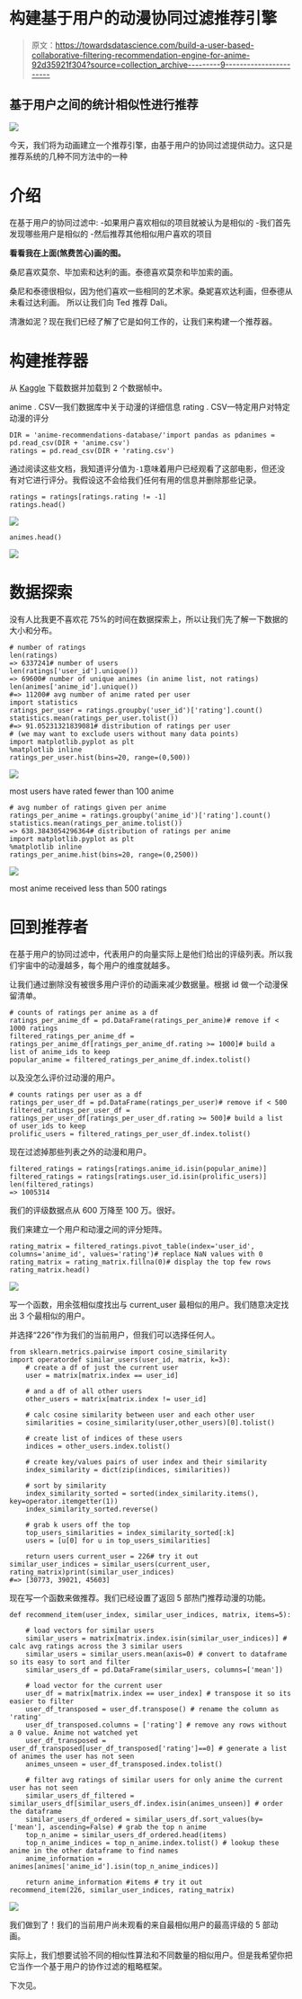 # 构建基于用户的动漫协同过滤推荐引擎

> 原文：<https://towardsdatascience.com/build-a-user-based-collaborative-filtering-recommendation-engine-for-anime-92d35921f304?source=collection_archive---------9----------------------->

## 基于用户之间的统计相似性进行推荐

![](img/f43ca3ef0f07aaeaa56bcf453236b5ff.png)

今天，我们将为动画建立一个推荐引擎，由基于用户的协同过滤提供动力。这只是推荐系统的几种不同方法中的一种

# 介绍

在基于用户的协同过滤中:
-如果用户喜欢相似的项目就被认为是相似的
-我们首先发现哪些用户是相似的
-然后推荐其他相似用户喜欢的项目

**看看我在上面(煞费苦心)画的图。**

桑尼喜欢莫奈、毕加索和达利的画。泰德喜欢莫奈和毕加索的画。

桑尼和泰德很相似，因为他们喜欢一些相同的艺术家。桑妮喜欢达利画，但泰德从未看过达利画。
所以让我们向 Ted 推荐 Dali。

清澈如泥？现在我们已经了解了它是如何工作的，让我们来构建一个推荐器。

# 构建推荐器

从 [Kaggle](https://www.kaggle.com/CooperUnion/anime-recommendations-database/download) 下载数据并加载到 2 个数据帧中。

anime . CSV—我们数据库中关于动漫的详细信息
rating . CSV—特定用户对特定动漫的评分

```
DIR = 'anime-recommendations-database/'import pandas as pdanimes = pd.read_csv(DIR + 'anime.csv')
ratings = pd.read_csv(DIR + 'rating.csv')
```

通过阅读这些文档，我知道评分值为`-1`意味着用户已经观看了这部电影，但还没有对它进行评分。我假设这不会给我们任何有用的信息并删除那些记录。

```
ratings = ratings[ratings.rating != -1]
ratings.head()
```

![](img/204eec26259139b9c64eee99ad9f7174.png)

```
animes.head()
```

![](img/804c0c15b7e2b80b83b0613322e8af19.png)

# 数据探索

没有人比我更不喜欢花 75%的时间在数据探索上，所以让我们先了解一下数据的大小和分布。

```
# number of ratings
len(ratings)
=> 6337241# number of users
len(ratings['user_id'].unique())
=> 69600# number of unique animes (in anime list, not ratings)
len(animes['anime_id'].unique())
#=> 11200# avg number of anime rated per user
import statistics
ratings_per_user = ratings.groupby('user_id')['rating'].count()
statistics.mean(ratings_per_user.tolist())
#=> 91.05231321839081# distribution of ratings per user
# (we may want to exclude users without many data points)
import matplotlib.pyplot as plt
%matplotlib inline
ratings_per_user.hist(bins=20, range=(0,500))
```

![](img/c5c18e066a15ffc48233078e355d34ff.png)

most users have rated fewer than 100 anime

```
# avg number of ratings given per anime
ratings_per_anime = ratings.groupby('anime_id')['rating'].count()
statistics.mean(ratings_per_anime.tolist())
=> 638.3843054296364# distribution of ratings per anime
import matplotlib.pyplot as plt
%matplotlib inline
ratings_per_anime.hist(bins=20, range=(0,2500))
```

![](img/2f67834b207054f71d35a6648ab02d4f.png)

most anime received less than 500 ratings

# 回到推荐者

在基于用户的协同过滤中，代表用户的向量实际上是他们给出的评级列表。所以我们宇宙中的动漫越多，每个用户的维度就越多。

让我们通过删除没有被很多用户评价的动画来减少数据量。根据 id 做一个动漫保留清单。

```
# counts of ratings per anime as a df
ratings_per_anime_df = pd.DataFrame(ratings_per_anime)# remove if < 1000 ratings
filtered_ratings_per_anime_df = ratings_per_anime_df[ratings_per_anime_df.rating >= 1000]# build a list of anime_ids to keep
popular_anime = filtered_ratings_per_anime_df.index.tolist()
```

以及没怎么评价过动漫的用户。

```
# counts ratings per user as a df
ratings_per_user_df = pd.DataFrame(ratings_per_user)# remove if < 500
filtered_ratings_per_user_df = ratings_per_user_df[ratings_per_user_df.rating >= 500]# build a list of user_ids to keep
prolific_users = filtered_ratings_per_user_df.index.tolist()
```

现在过滤掉那些列表之外的动漫和用户。

```
filtered_ratings = ratings[ratings.anime_id.isin(popular_anime)]
filtered_ratings = ratings[ratings.user_id.isin(prolific_users)]
len(filtered_ratings)
=> 1005314
```

我们的评级数据点从 600 万降至 100 万。很好。

我们来建立一个用户和动漫之间的评分矩阵。

```
rating_matrix = filtered_ratings.pivot_table(index='user_id', columns='anime_id', values='rating')# replace NaN values with 0
rating_matrix = rating_matrix.fillna(0)# display the top few rows
rating_matrix.head()
```

![](img/a28a069f683c8221a1040b1ceb401f3b.png)

写一个函数，用余弦相似度找出与 current_user 最相似的用户。我们随意决定找出 3 个最相似的用户。

并选择“226”作为我们的当前用户，但我们可以选择任何人。

```
from sklearn.metrics.pairwise import cosine_similarity
import operatordef similar_users(user_id, matrix, k=3):
    # create a df of just the current user
    user = matrix[matrix.index == user_id]

    # and a df of all other users
    other_users = matrix[matrix.index != user_id]

    # calc cosine similarity between user and each other user
    similarities = cosine_similarity(user,other_users)[0].tolist()

    # create list of indices of these users
    indices = other_users.index.tolist()

    # create key/values pairs of user index and their similarity
    index_similarity = dict(zip(indices, similarities))

    # sort by similarity
    index_similarity_sorted = sorted(index_similarity.items(), key=operator.itemgetter(1))
    index_similarity_sorted.reverse()

    # grab k users off the top
    top_users_similarities = index_similarity_sorted[:k]
    users = [u[0] for u in top_users_similarities]

    return users current_user = 226# try it out
similar_user_indices = similar_users(current_user, rating_matrix)print(similar_user_indices)
#=> [30773, 39021, 45603]
```

现在写一个函数来做推荐。我们已经设置了返回 5 部热门推荐动漫的功能。

```
def recommend_item(user_index, similar_user_indices, matrix, items=5):

    # load vectors for similar users
    similar_users = matrix[matrix.index.isin(similar_user_indices)] # calc avg ratings across the 3 similar users
    similar_users = similar_users.mean(axis=0) # convert to dataframe so its easy to sort and filter
    similar_users_df = pd.DataFrame(similar_users, columns=['mean'])

    # load vector for the current user
    user_df = matrix[matrix.index == user_index] # transpose it so its easier to filter
    user_df_transposed = user_df.transpose() # rename the column as 'rating'
    user_df_transposed.columns = ['rating'] # remove any rows without a 0 value. Anime not watched yet
    user_df_transposed = user_df_transposed[user_df_transposed['rating']==0] # generate a list of animes the user has not seen
    animes_unseen = user_df_transposed.index.tolist()

    # filter avg ratings of similar users for only anime the current user has not seen
    similar_users_df_filtered = similar_users_df[similar_users_df.index.isin(animes_unseen)] # order the dataframe
    similar_users_df_ordered = similar_users_df.sort_values(by=['mean'], ascending=False) # grab the top n anime   
    top_n_anime = similar_users_df_ordered.head(items)
    top_n_anime_indices = top_n_anime.index.tolist() # lookup these anime in the other dataframe to find names
    anime_information = animes[animes['anime_id'].isin(top_n_anime_indices)]

    return anime_information #items # try it out
recommend_item(226, similar_user_indices, rating_matrix)
```

![](img/55d93d6fe52ab06285b870cf555bafc6.png)

我们做到了！我们的当前用户尚未观看的来自最相似用户的最高评级的 5 部动画。

实际上，我们想要试验不同的相似性算法和不同数量的相似用户。但是我希望你把它当作一个基于用户的协作过滤的粗略框架。

下次见。